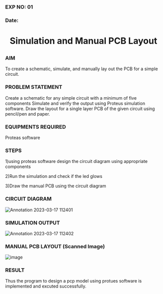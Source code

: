 ### EXP NO: 01

### Date: 

# <p align = "center"> Simulation and Manual PCB Layout

### AIM
To create a schematic, simulate, and manually lay out the PCB for a simple circuit.
### PROBLEM STATEMENT

 Create a schematic for any simple circuit with a minimum of five components
 Simulate and verify the output using Proteus simulation software.
 Draw the layout for a single layer PCB of the given circuit using pencil/pen and paper.

### EQUIPMENTS REQUIRED

 Proteas software

### STEPS

1)using proteas software design the circuit diagram using appropriate components

2)Run the simulation and check if the led glows

3)Draw the manual PCB using the circuit diagram


### CIRCUIT DIAGRAM
![Annotation 2023-03-17 112401](https://user-images.githubusercontent.com/75235334/225824386-07ba7567-1250-44f4-89a3-25df47e68468.png)
### SIMULATION OUTPUT
![Annotation 2023-03-17 112402](https://user-images.githubusercontent.com/75235334/225824592-3d34058a-e346-417f-9765-20a16f12706f.png)


### MANUAL PCB LAYOUT (Scanned Image)
 ![image](https://user-images.githubusercontent.com/75235334/230702625-3e7d7f85-666e-4945-bd6c-f6d576ee3e79.png)

### RESULT
Thus the program to design a pcp model using protues software is implemented and excuted successfully.
